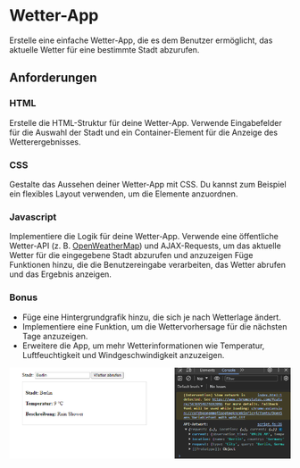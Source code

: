 # Wetter-App
Erstelle eine einfache Wetter-App, die es dem Benutzer ermöglicht, das aktuelle Wetter für eine bestimmte Stadt abzurufen.
## Anforderungen
### HTML
Erstelle die HTML-Struktur für deine Wetter-App. Verwende Eingabefelder für die Auswahl der Stadt und ein Container-Element für die Anzeige des Wetterergebnisses.
### CSS
Gestalte das Aussehen deiner Wetter-App mit CSS. Du kannst zum Beispiel ein flexibles Layout verwenden, um die Elemente anzuordnen.
### Javascript
Implementiere die Logik für deine Wetter-App. Verwende eine öffentliche Wetter-API (z. B. [OpenWeatherMap](https://weatherstack.com/)) und AJAX-Requests, um das aktuelle Wetter für die eingegebene Stadt abzurufen und anzuzeigen
Füge Funktionen hinzu, die die Benutzereingabe verarbeiten, das Wetter abrufen und das Ergebnis anzeigen.

### Bonus
- Füge eine Hintergrundgrafik hinzu, die sich je nach Wetterlage ändert.
- Implementiere eine Funktion, um die Wettervorhersage für die nächsten Tage anzuzeigen.
- Erweitere die App, um mehr Wetterinformationen wie Temperatur, Luftfeuchtigkeit und Windgeschwindigkeit anzuzeigen.

![Beispiel für die HTML-Ansicht](https://github.com/helsoc7/js-fe-weather-api/blob/main/example-html-view)

